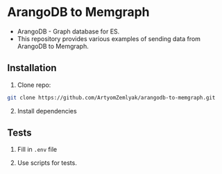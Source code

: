 # ArangoDB to Memgraph

- ArangoDB - Graph database for ES.
- This repository provides various examples of sending data from ArangoDB to Memgraph.

## Installation

1. Clone repo:

```sh
git clone https://github.com/ArtyomZemlyak/arangodb-to-memgraph.git
```

2. Install dependencies

## Tests

1. Fill in `.env` file

2. Use scripts for tests.
